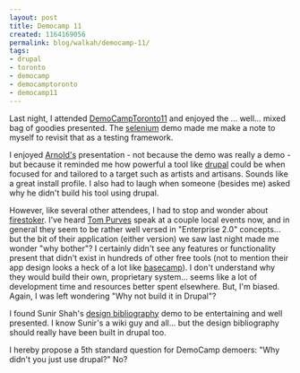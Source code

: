 ```yaml
---
layout: post
title: Democamp 11
created: 1164169056
permalink: blog/walkah/democamp-11/
tags:
- drupal
- toronto
- democamp
- democamptoronto
- democamp11
---
```

<p>Last night, I attended <a href="http://barcamp.org/DemoCampToronto11">DemoCampToronto11</a> and enjoyed the ... well... mixed bag of goodies presented. The <a href="http://www.openqa.org/selenium/">selenium</a> demo made me make a note to myself to revisit that as a testing framework.</p>
<p>I enjoyed <a href="http://theartguy.ca/">Arnold's</a> presentation - not because the demo was really a demo - but because it reminded me how powerful a tool like <a href="http://drupal.org/">drupal</a> could be when focused for and tailored to a target such as artists and artisans. Sounds like a great install profile. I also had to laugh when someone (besides me) asked why he didn't build his tool using drupal.</p>
<p>However, like several other attendees, I had to stop and wonder about <a href="http://firestoker.com/">firestoker</a>. I've heard <a href="http://thomaspurves.com/">Tom Purves</a> speak at a couple local events now, and in general they seem to be rather well versed in "Enterprise 2.0" concepts... but the bit of their application (either version) we saw last night made me wonder "why bother"? I certainly didn't see any features or functionality present that didn't exist in hundreds of other free tools (not to mention their app design looks a heck of a lot like <a href="http://basecamphq.com/">basecamp</a>). I don't understand why they would build their own, proprietary system... seems like a lot of development time and resources better spent elsewhere. But, I'm biased. Again, I was left wondering "Why not build it in Drupal"?</p>
<p>I found Sunir Shah's <a href="http://designbiblio.org/design">design bibliography</a> demo to be entertaining and well presented. I know Sunir's a wiki guy and all... but the design bibliography should really have been built in drupal too.</p>
<p>I hereby propose a 5th standard question for DemoCamp demoers: "Why didn't you just use drupal?" No?</p>
